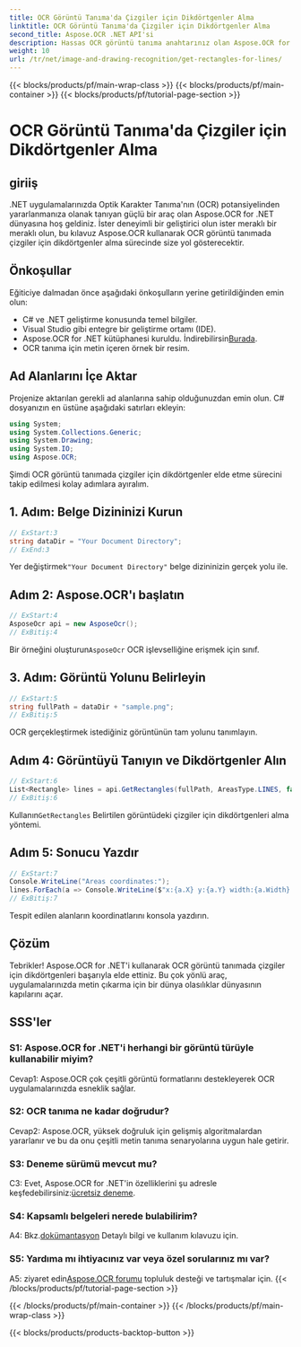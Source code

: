 ```yaml
---
title: OCR Görüntü Tanıma'da Çizgiler için Dikdörtgenler Alma
linktitle: OCR Görüntü Tanıma'da Çizgiler için Dikdörtgenler Alma
second_title: Aspose.OCR .NET API'si
description: Hassas OCR görüntü tanıma anahtarınız olan Aspose.OCR for .NET'i keşfedin. Metin çıkarmanın gücünü zahmetsizce ortaya çıkarın.
weight: 10
url: /tr/net/image-and-drawing-recognition/get-rectangles-for-lines/
---
```


{{< blocks/products/pf/main-wrap-class >}}
{{< blocks/products/pf/main-container >}}
{{< blocks/products/pf/tutorial-page-section >}}

# OCR Görüntü Tanıma'da Çizgiler için Dikdörtgenler Alma

## giriiş

.NET uygulamalarınızda Optik Karakter Tanıma'nın (OCR) potansiyelinden yararlanmanıza olanak tanıyan güçlü bir araç olan Aspose.OCR for .NET dünyasına hoş geldiniz. İster deneyimli bir geliştirici olun ister meraklı bir meraklı olun, bu kılavuz Aspose.OCR kullanarak OCR görüntü tanımada çizgiler için dikdörtgenler alma sürecinde size yol gösterecektir.

## Önkoşullar

Eğiticiye dalmadan önce aşağıdaki önkoşulların yerine getirildiğinden emin olun:

- C# ve .NET geliştirme konusunda temel bilgiler.
- Visual Studio gibi entegre bir geliştirme ortamı (IDE).
-  Aspose.OCR for .NET kütüphanesi kuruldu. İndirebilirsin[Burada](https://releases.aspose.com/ocr/net/).
- OCR tanıma için metin içeren örnek bir resim.

## Ad Alanlarını İçe Aktar

Projenize aktarılan gerekli ad alanlarına sahip olduğunuzdan emin olun. C# dosyanızın en üstüne aşağıdaki satırları ekleyin:

```csharp
using System;
using System.Collections.Generic;
using System.Drawing;
using System.IO;
using Aspose.OCR;
```

Şimdi OCR görüntü tanımada çizgiler için dikdörtgenler elde etme sürecini takip edilmesi kolay adımlara ayıralım.

## 1. Adım: Belge Dizininizi Kurun

```csharp
// ExStart:3
string dataDir = "Your Document Directory";
// ExEnd:3
```

 Yer değiştirmek`"Your Document Directory"` belge dizininizin gerçek yolu ile.

## Adım 2: Aspose.OCR'ı başlatın

```csharp
// ExStart:4
AsposeOcr api = new AsposeOcr();
// ExBitiş:4
```

 Bir örneğini oluşturun`AsposeOcr` OCR işlevselliğine erişmek için sınıf.

## 3. Adım: Görüntü Yolunu Belirleyin

```csharp
// ExStart:5
string fullPath = dataDir + "sample.png";
// ExBitiş:5
```

OCR gerçekleştirmek istediğiniz görüntünün tam yolunu tanımlayın.

## Adım 4: Görüntüyü Tanıyın ve Dikdörtgenler Alın

```csharp
// ExStart:6
List<Rectangle> lines = api.GetRectangles(fullPath, AreasType.LINES, false);
// ExBitiş:6
```

 Kullanın`GetRectangles` Belirtilen görüntüdeki çizgiler için dikdörtgenleri alma yöntemi.

## Adım 5: Sonucu Yazdır

```csharp
// ExStart:7
Console.WriteLine("Areas coordinates:");
lines.ForEach(a => Console.WriteLine($"x:{a.X} y:{a.Y} width:{a.Width} height:{a.Height}"));
// ExBitiş:7
```

Tespit edilen alanların koordinatlarını konsola yazdırın.

## Çözüm

Tebrikler! Aspose.OCR for .NET'i kullanarak OCR görüntü tanımada çizgiler için dikdörtgenleri başarıyla elde ettiniz. Bu çok yönlü araç, uygulamalarınızda metin çıkarma için bir dünya olasılıklar dünyasının kapılarını açar.

## SSS'ler

### S1: Aspose.OCR for .NET'i herhangi bir görüntü türüyle kullanabilir miyim?

Cevap1: Aspose.OCR çok çeşitli görüntü formatlarını destekleyerek OCR uygulamalarınızda esneklik sağlar.

### S2: OCR tanıma ne kadar doğrudur?

Cevap2: Aspose.OCR, yüksek doğruluk için gelişmiş algoritmalardan yararlanır ve bu da onu çeşitli metin tanıma senaryolarına uygun hale getirir.

### S3: Deneme sürümü mevcut mu?

 C3: Evet, Aspose.OCR for .NET'in özelliklerini şu adresle keşfedebilirsiniz:[ücretsiz deneme](https://releases.aspose.com/).

### S4: Kapsamlı belgeleri nerede bulabilirim?

 A4: Bkz.[dokümantasyon](https://reference.aspose.com/ocr/net/) Detaylı bilgi ve kullanım kılavuzu için.

### S5: Yardıma mı ihtiyacınız var veya özel sorularınız mı var?

 A5: ziyaret edin[Aspose.OCR forumu](https://forum.aspose.com/c/ocr/16) topluluk desteği ve tartışmalar için.
{{< /blocks/products/pf/tutorial-page-section >}}

{{< /blocks/products/pf/main-container >}}
{{< /blocks/products/pf/main-wrap-class >}}

{{< blocks/products/products-backtop-button >}}
